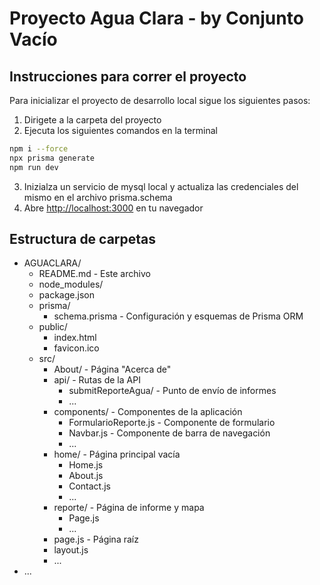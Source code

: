 # Proyecto Agua Clara - by Conjunto Vacío

## Instrucciones para correr el proyecto

Para inicializar el proyecto de desarrollo local sigue los siguientes pasos:

1. Dirigete a la carpeta del proyecto
2. Ejecuta los siguientes comandos en la terminal
```bash
npm i --force
npx prisma generate
npm run dev
```
3. Inizialza un servicio de mysql local y actualiza las credenciales del mismo en el archivo prisma.schema
4. Abre [http://localhost:3000](http://localhost:3000) en tu navegador

## Estructura de carpetas
- AGUACLARA/
  - README.md - Este archivo
  - node_modules/
  - package.json
  - prisma/
    - schema.prisma - Configuración y esquemas de Prisma ORM
  - public/
    - index.html
    - favicon.ico
  - src/
    - About/ - Página "Acerca de"
    - api/ - Rutas de la API
      - submitReporteAgua/ - Punto de envío de informes
      - ...
    - components/ - Componentes de la aplicación
      - FormularioReporte.js - Componente de formulario
      - Navbar.js - Componente de barra de navegación
      - ...
    - home/ - Página principal vacía
      - Home.js
      - About.js
      - Contact.js
      - ...
    - reporte/ - Página de informe y mapa
      - Page.js
      - ...
    - page.js - Página raíz
    - layout.js
    - ...
- ...
